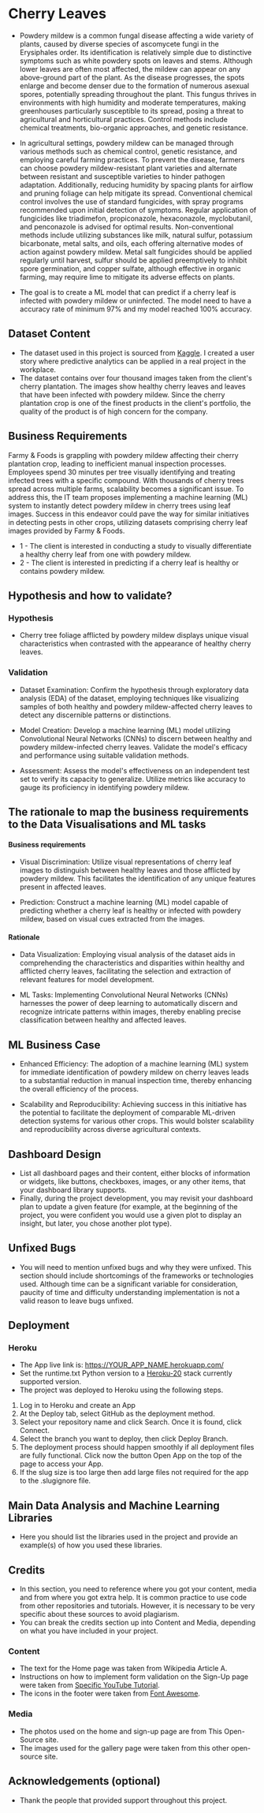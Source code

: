 # Cherry Leaves
* Powdery mildew is a common fungal disease affecting a wide variety of plants, caused by diverse species of ascomycete fungi in the Erysiphales order. Its identification is relatively simple due to distinctive symptoms such as white powdery spots on leaves and stems. Although lower leaves are often most affected, the mildew can appear on any above-ground part of the plant. As the disease progresses, the spots enlarge and become denser due to the formation of numerous asexual spores, potentially spreading throughout the plant. This fungus thrives in environments with high humidity and moderate temperatures, making greenhouses particularly susceptible to its spread, posing a threat to agricultural and horticultural practices. Control methods include chemical treatments, bio-organic approaches, and genetic resistance.

* In agricultural settings, powdery mildew can be managed through various methods such as chemical control, genetic resistance, and employing careful farming practices. To prevent the disease, farmers can choose powdery mildew-resistant plant varieties and alternate between resistant and susceptible varieties to hinder pathogen adaptation. Additionally, reducing humidity by spacing plants for airflow and pruning foliage can help mitigate its spread. Conventional chemical control involves the use of standard fungicides, with spray programs recommended upon initial detection of symptoms. Regular application of fungicides like triadimefon, propiconazole, hexaconazole, myclobutanil, and penconazole is advised for optimal results. Non-conventional methods include utilizing substances like milk, natural sulfur, potassium bicarbonate, metal salts, and oils, each offering alternative modes of action against powdery mildew. Metal salt fungicides should be applied regularly until harvest, sulfur should be applied preemptively to inhibit spore germination, and copper sulfate, although effective in organic farming, may require lime to mitigate its adverse effects on plants.

* The goal is to create a ML model that can predict if a cherry leaf is infected with powdery mildew or uninfected. The model need to have a accuracy rate of minimum 97% and my model reached 100% accuracy.

## Dataset Content
* The dataset used in this project is sourced from [Kaggle](https://www.kaggle.com/codeinstitute/cherry-leaves). I created a user story where predictive analytics can be applied in a real project in the workplace.
* The dataset contains over four thousand images taken from the client's cherry plantation. The images show healthy cherry leaves and leaves that have been infected with powdery mildew. Since the cherry plantation crop is one of the finest products in the client's portfolio, the quality of the product is of high concern for the company.

## Business Requirements

Farmy & Foods is grappling with powdery mildew affecting their cherry plantation crop, leading to inefficient manual inspection processes. Employees spend 30 minutes per tree visually identifying and treating infected trees with a specific compound. With thousands of cherry trees spread across multiple farms, scalability becomes a significant issue. To address this, the IT team proposes implementing a machine learning (ML) system to instantly detect powdery mildew in cherry trees using leaf images. Success in this endeavor could pave the way for similar initiatives in detecting pests in other crops, utilizing datasets comprising cherry leaf images provided by Farmy & Foods.

* 1 - The client is interested in conducting a study to visually differentiate a healthy cherry leaf from one with powdery mildew.
* 2 - The client is interested in predicting if a cherry leaf is healthy or contains powdery mildew.


## Hypothesis and how to validate?

### Hypothesis
* Cherry tree foliage afflicted by powdery mildew displays unique visual characteristics when contrasted with the appearance of healthy cherry leaves.

### Validation
* Dataset Examination: Confirm the hypothesis through exploratory data analysis (EDA) of the dataset, employing techniques like visualizing samples of both healthy and powdery mildew-affected cherry leaves to detect any discernible patterns or distinctions.

* Model Creation: Develop a machine learning (ML) model utilizing Convolutional Neural Networks (CNNs) to discern between healthy and powdery mildew-infected cherry leaves. Validate the model's efficacy and performance using suitable validation methods.

* Assessment: Assess the model's effectiveness on an independent test set to verify its capacity to generalize. Utilize metrics like accuracy to gauge its proficiency in identifying powdery mildew.


## The rationale to map the business requirements to the Data Visualisations and ML tasks

#### Business requirements
* Visual Discrimination: Utilize visual representations of cherry leaf images to distinguish between healthy leaves and those afflicted by powdery mildew. This facilitates the identification of any unique features present in affected leaves.

* Prediction: Construct a machine learning (ML) model capable of predicting whether a cherry leaf is healthy or infected with powdery mildew, based on visual cues extracted from the images.

#### Rationale
* Data Visualization: Employing visual analysis of the dataset aids in comprehending the characteristics and disparities within healthy and afflicted cherry leaves, facilitating the selection and extraction of relevant features for model development.

* ML Tasks: Implementing Convolutional Neural Networks (CNNs) harnesses the power of deep learning to automatically discern and recognize intricate patterns within images, thereby enabling precise classification between healthy and affected leaves.


## ML Business Case
* Enhanced Efficiency: The adoption of a machine learning (ML) system for immediate identification of powdery mildew on cherry leaves leads to a substantial reduction in manual inspection time, thereby enhancing the overall efficiency of the process.

* Scalability and Reproducibility: Achieving success in this initiative has the potential to facilitate the deployment of comparable ML-driven detection systems for various other crops. This would bolster scalability and reproducibility across diverse agricultural contexts.


## Dashboard Design
* List all dashboard pages and their content, either blocks of information or widgets, like buttons, checkboxes, images, or any other items, that your dashboard library supports.
* Finally, during the project development, you may revisit your dashboard plan to update a given feature (for example, at the beginning of the project, you were confident you would use a given plot to display an insight, but later, you chose another plot type).


## Unfixed Bugs
* You will need to mention unfixed bugs and why they were unfixed. This section should include shortcomings of the frameworks or technologies used. Although time can be a significant variable for consideration, paucity of time and difficulty understanding implementation is not a valid reason to leave bugs unfixed.

## Deployment
### Heroku

* The App live link is: https://YOUR_APP_NAME.herokuapp.com/ 
* Set the runtime.txt Python version to a [Heroku-20](https://devcenter.heroku.com/articles/python-support#supported-runtimes) stack currently supported version.
* The project was deployed to Heroku using the following steps.

1. Log in to Heroku and create an App
2. At the Deploy tab, select GitHub as the deployment method.
3. Select your repository name and click Search. Once it is found, click Connect.
4. Select the branch you want to deploy, then click Deploy Branch.
5. The deployment process should happen smoothly if all deployment files are fully functional. Click now the button Open App on the top of the page to access your App.
6. If the slug size is too large then add large files not required for the app to the .slugignore file. 


## Main Data Analysis and Machine Learning Libraries
* Here you should list the libraries used in the project and provide an example(s) of how you used these libraries.


## Credits 

* In this section, you need to reference where you got your content, media and from where you got extra help. It is common practice to use code from other repositories and tutorials. However, it is necessary to be very specific about these sources to avoid plagiarism. 
* You can break the credits section up into Content and Media, depending on what you have included in your project. 

### Content 

- The text for the Home page was taken from Wikipedia Article A.
- Instructions on how to implement form validation on the Sign-Up page were taken from [Specific YouTube Tutorial](https://www.youtube.com/).
- The icons in the footer were taken from [Font Awesome](https://fontawesome.com/).

### Media

- The photos used on the home and sign-up page are from This Open-Source site.
- The images used for the gallery page were taken from this other open-source site.



## Acknowledgements (optional)
* Thank the people that provided support throughout this project.
